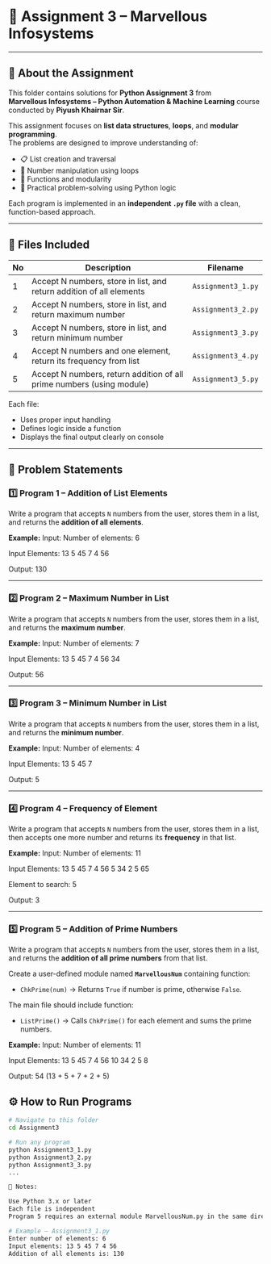 # 🧠 Assignment 3 – Marvellous Infosystems

---

## 📘 About the Assignment

This folder contains solutions for **Python Assignment 3** from  
**Marvellous Infosystems – Python Automation & Machine Learning** course conducted by **Piyush Khairnar Sir**.  

This assignment focuses on **list data structures**, **loops**, and **modular programming**.  
The problems are designed to improve understanding of:
- 📋 List creation and traversal  
- 🔢 Number manipulation using loops  
- 🧩 Functions and modularity  
- 🧮 Practical problem-solving using Python logic  

Each program is implemented in an **independent `.py` file** with a clean, function-based approach.

---

## 📁 Files Included

| No | Description | Filename |
|----|--------------|-----------|
| 1 | Accept N numbers, store in list, and return addition of all elements | `Assignment3_1.py` |
| 2 | Accept N numbers, store in list, and return maximum number | `Assignment3_2.py` |
| 3 | Accept N numbers, store in list, and return minimum number | `Assignment3_3.py` |
| 4 | Accept N numbers and one element, return its frequency from list | `Assignment3_4.py` |
| 5 | Accept N numbers, return addition of all prime numbers (using module) | `Assignment3_5.py` |

Each file:
- Uses proper input handling  
- Defines logic inside a function  
- Displays the final output clearly on console  


---

## 🧩 Problem Statements

### 1️⃣ Program 1 – Addition of List Elements
Write a program that accepts `N` numbers from the user, stores them in a list,  
and returns the **addition of all elements**.

**Example:**
Input:
Number of elements: 6

Input Elements: 13 5 45 7 4 56

Output: 130


---

### 2️⃣ Program 2 – Maximum Number in List
Write a program that accepts `N` numbers from the user, stores them in a list,  
and returns the **maximum number**.

**Example:**
Input:
Number of elements: 7

Input Elements: 13 5 45 7 4 56 34

Output: 56


---

### 3️⃣ Program 3 – Minimum Number in List
Write a program that accepts `N` numbers from the user, stores them in a list,  
and returns the **minimum number**.

**Example:**
Input:
Number of elements: 4

Input Elements: 13 5 45 7

Output: 5


---

### 4️⃣ Program 4 – Frequency of Element
Write a program that accepts `N` numbers from the user, stores them in a list,  
then accepts one more number and returns its **frequency** in that list.

**Example:**
Input:
Number of elements: 11

Input Elements: 13 5 45 7 4 56 5 34 2 5 65

Element to search: 5

Output: 3


---

### 5️⃣ Program 5 – Addition of Prime Numbers
Write a program that accepts `N` numbers from the user, stores them in a list,  
and returns the **addition of all prime numbers** from that list.

Create a user-defined module named **`MarvellousNum`** containing function:
- `ChkPrime(num)` → Returns `True` if number is prime, otherwise `False`.

The main file should include function:
- `ListPrime()` → Calls `ChkPrime()` for each element and sums the prime numbers.

**Example:**
Input:
Number of elements: 11

Input Elements: 13 5 45 7 4 56 10 34 2 5 8

Output: 54 (13 + 5 + 7 + 2 + 5)


## ⚙️ How to Run Programs

```bash
# Navigate to this folder
cd Assignment3

# Run any program
python Assignment3_1.py
python Assignment3_2.py
python Assignment3_3.py
...

📝 Notes:

Use Python 3.x or later
Each file is independent
Program 5 requires an external module MarvellousNum.py in the same directory

# Example – Assignment3_1.py
Enter number of elements: 6
Input elements: 13 5 45 7 4 56
Addition of all elements is: 130

